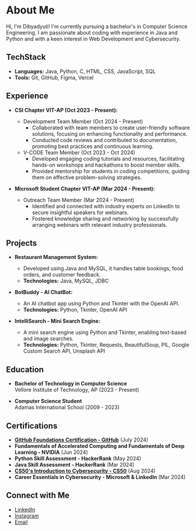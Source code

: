# About Me

Hi, I'm Dibyadyuti! I'm currently pursuing a bachelor's in Computer Science Engineering. I am passionate about coding with experience in Java and Python and with a keen interest in Web Development and Cybersecurity.

## TechStack

- **Languages:** Java, Python, C, HTML, CSS, JavaScript, SQL
- **Tools:** Git, GitHub, Figma, Vercel

## Experience

- **CSI Chapter VIT-AP (Oct 2023 - Present):**
  - Development Team Member (Oct 2024 - Present)
    - Collaborated with team members to create user-friendly software solutions, focusing on enhancing functionality and performance.
    - Conducted code reviews and contributed to documentation, promoting best practices and continuous learning.
  - V-CODE Team Member (Oct 2023 - Oct 2024)
    - Developed engaging coding tutorials and resources, facilitating hands-on workshops and hackathons to boost member skills.
    - Provided mentorship for students in coding competitions, guiding them on effective problem-solving strategies.

- **Microsoft Student Chapter VIT-AP (Mar 2024 - Present):**
  - Outreach Team Member (Mar 2024 - Present)
    - Identified and connected with industry experts on LinkedIn to secure insightful speakers for webinars.
    - Fostered knowledge sharing and networking by successfully arranging webinars with relevant industry professionals.

## Projects

- **Restaurant Management System:**
  - Developed using Java and MySQL, it handles table bookings, food orders, and customer feedback.
  - **Technologies:** Java, MySQL, JDBC

- **BotBuddy - AI ChatBot:**
  - An AI chatbot app using Python and Tkinter with the OpenAI API.
  - **Technologies:** Python, Tkinter, OpenAI API

- **IntelliSearch - Mini Search Engine:**
  - A mini search engine using Python and Tkinter, enabling text-based and image searches.
  - **Technologies:** Python, Tkinter, Requests, BeautifulSoup, PIL, Google Custom Search API, Unsplash API

## Education

- **Bachelor of Technology in Computer Science**  
  Vellore Institute of Technology, AP (2023 - Present)

- **Computer Science Student**  
  Adamas International School (2009 - 2023)

## Certifications

- **[GitHub Foundations Certification - GitHub](https://www.credly.com/badges/0a1d00bb-fc89-49d4-8d1a-71cb37d78435)** (July 2024)
- **Fundamentals of Accelerated Computing and Fundamentals of Deep Learning - NVIDIA** (Jun 2024)
- **Python Skill Assessment - HackerRank** (May 2024)
- **Java Skill Assessment - HackerRank** (Mar 2024)
- **[CS50's Introduction to Cybersecurity - CS50](https://cs50.harvard.edu/certificates/802fda60-7892-461e-82fb-7956cb38b605)** (Aug 2024)
- **Career Essentials in Cybersecurity - Microsoft & LinkedIn** (Mar 2024)

## Connect with Me

- [LinkedIn](https://www.linkedin.com/in/dibyadyuti-dutta/)
- [Instagram](https://instagram.com/_.unknownguy49._)
- [Email](mailto:dibyadyutidutta49@gmail.com)
